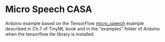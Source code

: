 # Micro Speech CASA

Arduino example based on the TensorFlow [micro_speech](https://github.com/tensorflow/tensorflow/tree/master/tensorflow/lite/micro/examples/micro_speech) example described in Ch.7 of TinyML book and in the "examples" folder of Arduino when the tensorflow lite library is installed.
